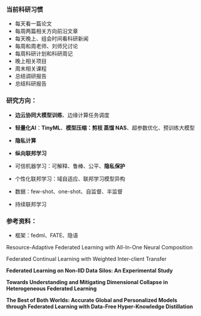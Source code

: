 ### 当前科研习惯

- 每天看一篇论文
- 每周两篇相关方向前沿文章
- 每天晚上、组会时间看科研新闻
- 每周和周老师、刘师兄讨论
- 每周科研计划和科研周记
- 晚上相关项目
- 周末相关课程
- 总结调研报告
- 总结科研报告



### 研究方向：

- **边云协同大模型训练**、边缘计算任务调度

- **轻量化AI**：**TinyML**、**模型压缩：剪枝 蒸馏 NAS**、超参数优化、预训练大模型

- **隐私计算**

- **纵向联邦学习**

- 可信机器学习：可解释、鲁棒、公平、**隐私保护**


- 个性化联邦学习：域自适应、联邦学习模型异构


- 数据：few-shot、one-shot、自监督、半监督
- 持续联邦学习



### 参考资料：

- 框架：fedml、FATE、隐语


Resource-Adaptive Federated Learning with All-In-One Neural Composition

Federated Continual Learning with Weighted Inter-client Transfer

**Federated Learning on Non-IID Data Silos: An Experimental Study**

**Towards Understanding and Mitigating Dimensional Collapse in Heterogeneous Federated Learning**

**The Best of Both Worlds: Accurate Global and Personalized Models through Federated Learning with Data-Free Hyper-Knowledge Distillation**